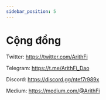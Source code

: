 ```yaml
---
sidebar_position: 5
---
```


# Cộng đồng

Twitter: https://twitter.com/ArithFi

Telegram: https://t.me/ArithFi_Dao

Discord: https://discord.gg/ntef7r989x

Medium: https://medium.com/@ArithFi
